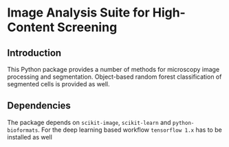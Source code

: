 # Image Analysis Suite for High-Content Screening
## Introduction
This Python package provides a number of methods for microscopy image processing and segmentation. Object-based random forest classification of segmented cells is provided as well. 


## Dependencies
The package depends on `scikit-image`, `scikit-learn` and `python-bioformats`. For the deep learning based workflow `tensorflow 1.x` has to be installed as well



